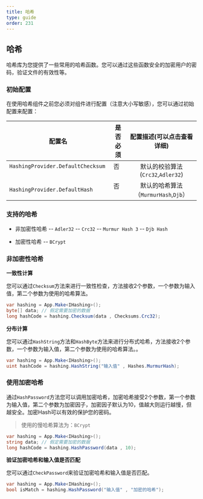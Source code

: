 ```yaml
---
title: 哈希
type: guide
order: 231
---
```


## 哈希

哈希库为您提供了一些常用的哈希函数。您可以通过这些函数安全的加密用户的密码，验证文件的有效性等。

### 初始配置

在使用哈希组件之前您必须对组件进行配置（注意大小写敏感），您可以通过初始配置来配置：

| 配置名                            | 是否必须 | 配置描述(可以点击查看详细)                 |
| -------------------------------- |:------:|:--------------------------------------:|
| `HashingProvider.DefaultChecksum`     | 否      | 默认的校验算法(`Crc32`,`Adler32`) |
| `HashingProvider.DefaultHash`  | 否      | 默认的哈希算法（`MurmurHash`,`Djb`）  |

### 支持的哈希

- 非加密性哈希
-- `Adler32`
-- `Crc32`
-- `Murmur Hash 3`
-- `Djb Hash`

- 加密性哈希
-- `BCrypt`

### 非加密性哈希

**一致性计算**

您可以通过`Checksum`方法来进行一致性检查，方法接收2个参数，一个参数为输入值，第二个参数为使用的哈希算法。

``` csharp
var hashing = App.Make<IHashing>();
byte[] data; // 假定需要加密的数据
long hashCode = hashing.Checksum(data , Checksums.Crc32);
```

**分布计算**

您可以通过`HashString`方法和`HashByte`方法来进行分布式哈希，方法接收2个参数，一个参数为输入值，第二个参数为使用的哈希算法。。

``` csharp
var hashing = App.Make<IHashing>();
uint hashCode = hashing.HashString("输入值" , Hashes.MurmurHash);
```

### 使用加密哈希

通过`HashPassword`方法您可以调用加密哈希，加密哈希接受2个参数，第一个参数为输入值，第二个参数为加密因子，加密因子默认为10，值越大则运行越慢，但越安全。加密Hash可以有效的保护您的密码。

> 使用的慢哈希算法为：`BCrypt`

``` csharp
var hashing = App.Make<IHashing>();
string data; // 假定需要加密的数据
long hashCode = hashing.HashPassword(data , 10);
```

**验证加密哈希和输入值是否匹配**

您可以通过`CheckPassword`来验证加密哈希和输入值是否匹配。

``` csharp
var hashing = App.Make<IHashing>();
bool isMatch = hashing.HashPassword("输入值" , "加密的哈希");
```
